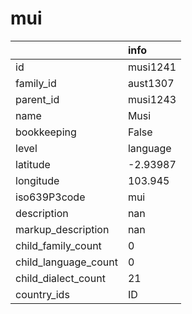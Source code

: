 # mui
|                      | info     |
|:---------------------|:---------|
| id                   | musi1241 |
| family_id            | aust1307 |
| parent_id            | musi1243 |
| name                 | Musi     |
| bookkeeping          | False    |
| level                | language |
| latitude             | -2.93987 |
| longitude            | 103.945  |
| iso639P3code         | mui      |
| description          | nan      |
| markup_description   | nan      |
| child_family_count   | 0        |
| child_language_count | 0        |
| child_dialect_count  | 21       |
| country_ids          | ID       |